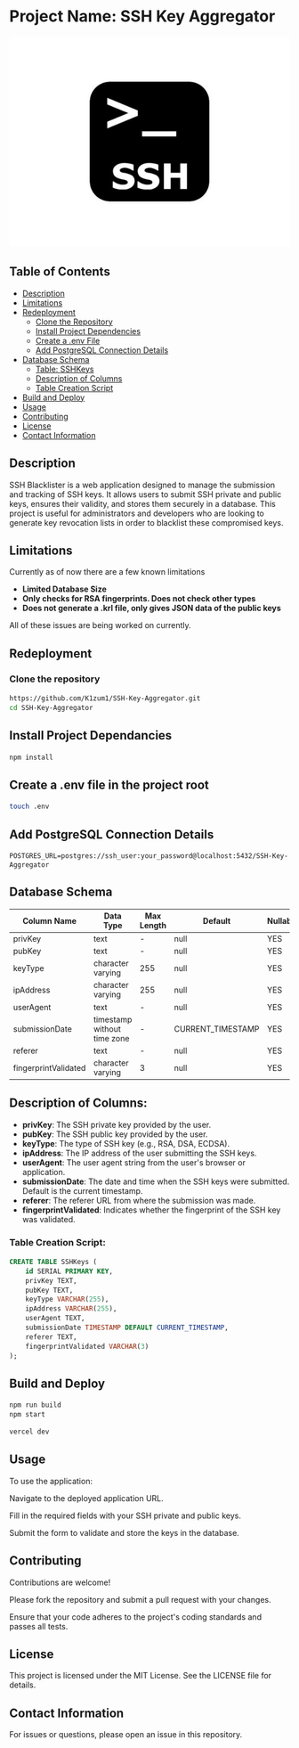 # Project Name: SSH Key Aggregator
![SSH Key Submission](ssh-key-submission/ssh.jpg)


## Table of Contents

- [Description](#description)
- [Limitations](#limitations)
- [Redeployment](#redeployment)
  - [Clone the Repository](#clone-the-repository)
  - [Install Project Dependencies](#install-project-dependencies)
  - [Create a .env File](#Create-a-.env-file-in-the-project-root)
  - [Add PostgreSQL Connection Details](#add-postgresql-connection-details)
- [Database Schema](#database-schema)
  - [Table: SSHKeys](#table-sshkeys)
  - [Description of Columns](#description-of-columns)
  - [Table Creation Script](#table-creation-script)
- [Build and Deploy](#build-and-deploy)
- [Usage](#usage)
- [Contributing](#contributing)
- [License](#license)
- [Contact Information](#contact-information)

## Description

SSH Blacklister is a web application designed to manage the submission and tracking of SSH keys. It allows users to submit SSH private and public keys, ensures their validity, and stores them securely in a database. This project is useful for administrators and developers who are looking to generate key revocation lists in order to blacklist these compromised keys. 

## Limitations

Currently as of now there are a few known limitations
- **Limited Database Size**
- **Only checks for RSA fingerprints. Does not check other types**
- **Does not generate a .krl file, only gives JSON data of the public keys**

All of these issues are being worked on currently.

## Redeployment
 
### Clone the repository 

```bash
https://github.com/K1zum1/SSH-Key-Aggregator.git
cd SSH-Key-Aggregator
```
## Install Project Dependancies
```bash
npm install
```

## Create a .env file in the project root
```bash
touch .env
```

## Add PostgreSQL Connection Details
```
POSTGRES_URL=postgres://ssh_user:your_password@localhost:5432/SSH-Key-Aggregator
```

## Database Schema



| Column Name          | Data Type                   | Max Length | Default           | Nullable |
|----------------------|-----------------------------|------------|-------------------|----------|
| privKey              | text                        | -          | null              | YES      |
| pubKey               | text                        | -          | null              | YES      |
| keyType              | character varying           | 255        | null              | YES      |
| ipAddress            | character varying           | 255        | null              | YES      |
| userAgent            | text                        | -          | null              | YES      |
| submissionDate       | timestamp without time zone | -          | CURRENT_TIMESTAMP | YES      |
| referer              | text                        | -          | null              | YES      |
| fingerprintValidated | character varying           | 3          | null              | YES      |


## Description of Columns:

- **privKey**: The SSH private key provided by the user.
- **pubKey**: The SSH public key provided by the user.
- **keyType**: The type of SSH key (e.g., RSA, DSA, ECDSA).
- **ipAddress**: The IP address of the user submitting the SSH keys.
- **userAgent**: The user agent string from the user's browser or application.
- **submissionDate**: The date and time when the SSH keys were submitted. Default is the current timestamp.
- **referer**: The referer URL from where the submission was made.
- **fingerprintValidated**: Indicates whether the fingerprint of the SSH key was validated.


### Table Creation Script:

```sql
CREATE TABLE SSHKeys (
    id SERIAL PRIMARY KEY,
    privKey TEXT,
    pubKey TEXT,
    keyType VARCHAR(255),
    ipAddress VARCHAR(255),
    userAgent TEXT,
    submissionDate TIMESTAMP DEFAULT CURRENT_TIMESTAMP,
    referer TEXT,
    fingerprintValidated VARCHAR(3)
);
```

## Build and Deploy


```bash
npm run build
npm start
```

```bash
vercel dev
```
## Usage
To use the application:

Navigate to the deployed application URL.

Fill in the required fields with your SSH private and public keys.

Submit the form to validate and store the keys in the database.

## Contributing
Contributions are welcome! 

Please fork the repository and submit a pull request with your changes. 

Ensure that your code adheres to the project's coding standards and passes all tests.

## License
This project is licensed under the MIT License. See the LICENSE file for details.

## Contact Information
For issues or questions, please open an issue in this repository.







